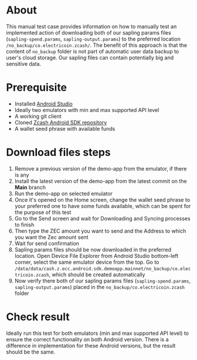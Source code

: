 # About
This manual test case provides information on how to manually test an implemented action of downloading both of our 
sapling params files (`sapling-spend.params`, `sapling-output.params`) to  the preferred location 
`/no_backup/co.electricoin.zcash/`. The benefit of this approach is that the content of `no_backup` folder is not part 
of automatic user data backup to user's cloud storage. Our sapling files can contain potentially big and sensitive 
data.

# Prerequisite
- Installed [Android Studio](https://developer.android.com/studio)
- Ideally two emulators with min and max supported API level
- A working git client
- Cloned [Zcash Android SDK repository](https://github.com/zcash/zcash-android-wallet-sdk)
- A wallet seed phrase with available funds

# Download files steps
1. Remove a previous version of the demo-app from the emulator, if there is any 
2. Install the latest version of the demo-app from the latest commit on the **Main** branch
3. Run the demo-app on selected emulator
4. Once it's opened on the Home screen, change the wallet seed phrase to your preferred one to have some funds
available, which can be spent for the purpose of this test
5. Go to the Send screen and wait for Downloading and Syncing processes to finish
6. Then type the ZEC amount you want to send and the Address to which you want the Zec amount sent
7. Wait for send confirmation
8. Sapling params files should be now downloaded in the preferred location. Open Device File Explorer from Android 
Studio bottom-left corner, select the same emulator device from the top. Go to
`/data/data/cash.z.ecc.android.sdk.demoapp.mainnet/no_backup/co.electricoin.zcash`, which should be created 
automatically
9. Now verify there both of our sapling params files (`sapling-spend.params`, `sapling-output.params`) placed in the 
`no_backup/co.electricoin.zcash` folder

# Check result
Ideally run this test for both emulators (min and max supported API level) to ensure the correct functionality on both
Android version. There is a difference in implementation for these Android versions, but the result should be the same.